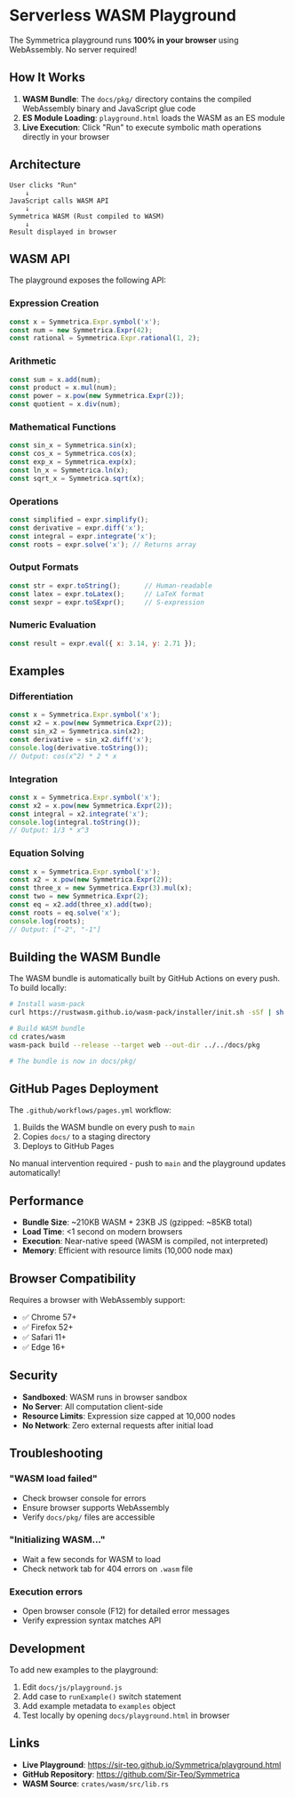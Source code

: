 # Serverless WASM Playground

The Symmetrica playground runs **100% in your browser** using WebAssembly. No server required!

## How It Works

1. **WASM Bundle**: The `docs/pkg/` directory contains the compiled WebAssembly binary and JavaScript glue code
2. **ES Module Loading**: `playground.html` loads the WASM as an ES module
3. **Live Execution**: Click "Run" to execute symbolic math operations directly in your browser

## Architecture

```
User clicks "Run"
    ↓
JavaScript calls WASM API
    ↓
Symmetrica WASM (Rust compiled to WASM)
    ↓
Result displayed in browser
```

## WASM API

The playground exposes the following API:

### Expression Creation
```javascript
const x = Symmetrica.Expr.symbol('x');
const num = new Symmetrica.Expr(42);
const rational = Symmetrica.Expr.rational(1, 2);
```

### Arithmetic
```javascript
const sum = x.add(num);
const product = x.mul(num);
const power = x.pow(new Symmetrica.Expr(2));
const quotient = x.div(num);
```

### Mathematical Functions
```javascript
const sin_x = Symmetrica.sin(x);
const cos_x = Symmetrica.cos(x);
const exp_x = Symmetrica.exp(x);
const ln_x = Symmetrica.ln(x);
const sqrt_x = Symmetrica.sqrt(x);
```

### Operations
```javascript
const simplified = expr.simplify();
const derivative = expr.diff('x');
const integral = expr.integrate('x');
const roots = expr.solve('x'); // Returns array
```

### Output Formats
```javascript
const str = expr.toString();      // Human-readable
const latex = expr.toLatex();     // LaTeX format
const sexpr = expr.toSExpr();     // S-expression
```

### Numeric Evaluation
```javascript
const result = expr.eval({ x: 3.14, y: 2.71 });
```

## Examples

### Differentiation
```javascript
const x = Symmetrica.Expr.symbol('x');
const x2 = x.pow(new Symmetrica.Expr(2));
const sin_x2 = Symmetrica.sin(x2);
const derivative = sin_x2.diff('x');
console.log(derivative.toString());
// Output: cos(x^2) * 2 * x
```

### Integration
```javascript
const x = Symmetrica.Expr.symbol('x');
const x2 = x.pow(new Symmetrica.Expr(2));
const integral = x2.integrate('x');
console.log(integral.toString());
// Output: 1/3 * x^3
```

### Equation Solving
```javascript
const x = Symmetrica.Expr.symbol('x');
const x2 = x.pow(new Symmetrica.Expr(2));
const three_x = new Symmetrica.Expr(3).mul(x);
const two = new Symmetrica.Expr(2);
const eq = x2.add(three_x).add(two);
const roots = eq.solve('x');
console.log(roots);
// Output: ["-2", "-1"]
```

## Building the WASM Bundle

The WASM bundle is automatically built by GitHub Actions on every push. To build locally:

```bash
# Install wasm-pack
curl https://rustwasm.github.io/wasm-pack/installer/init.sh -sSf | sh

# Build WASM bundle
cd crates/wasm
wasm-pack build --release --target web --out-dir ../../docs/pkg

# The bundle is now in docs/pkg/
```

## GitHub Pages Deployment

The `.github/workflows/pages.yml` workflow:
1. Builds the WASM bundle on every push to `main`
2. Copies `docs/` to a staging directory
3. Deploys to GitHub Pages

No manual intervention required - push to `main` and the playground updates automatically!

## Performance

- **Bundle Size**: ~210KB WASM + 23KB JS (gzipped: ~85KB total)
- **Load Time**: <1 second on modern browsers
- **Execution**: Near-native speed (WASM is compiled, not interpreted)
- **Memory**: Efficient with resource limits (10,000 node max)

## Browser Compatibility

Requires a browser with WebAssembly support:
- ✅ Chrome 57+
- ✅ Firefox 52+
- ✅ Safari 11+
- ✅ Edge 16+

## Security

- **Sandboxed**: WASM runs in browser sandbox
- **No Server**: All computation client-side
- **Resource Limits**: Expression size capped at 10,000 nodes
- **No Network**: Zero external requests after initial load

## Troubleshooting

### "WASM load failed"
- Check browser console for errors
- Ensure browser supports WebAssembly
- Verify `docs/pkg/` files are accessible

### "Initializing WASM..."
- Wait a few seconds for WASM to load
- Check network tab for 404 errors on `.wasm` file

### Execution errors
- Open browser console (F12) for detailed error messages
- Verify expression syntax matches API

## Development

To add new examples to the playground:

1. Edit `docs/js/playground.js`
2. Add case to `runExample()` switch statement
3. Add example metadata to `examples` object
4. Test locally by opening `docs/playground.html` in browser

## Links

- **Live Playground**: https://sir-teo.github.io/Symmetrica/playground.html
- **GitHub Repository**: https://github.com/Sir-Teo/Symmetrica
- **WASM Source**: `crates/wasm/src/lib.rs`
